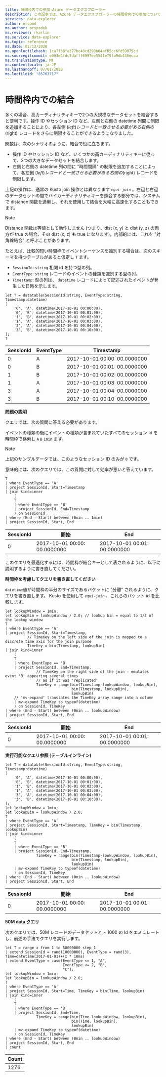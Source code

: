 ```yaml
---
title: 時間枠内での参加-Azure データエクスプローラー
description: この記事では、Azure データエクスプローラーの時間枠内での参加について説明します。
services: data-explorer
author: orspod
ms.author: orspodek
ms.reviewer: rkarlin
ms.service: data-explorer
ms.topic: reference
ms.date: 02/13/2020
ms.openlocfilehash: 1ca7f38fa377be40cd290b04af65cc6fd59075cd
ms.sourcegitcommit: e093e4fdc7dafff6997ee5541e79fa9db446ecaa
ms.translationtype: MT
ms.contentlocale: ja-JP
ms.lasthandoff: 07/01/2020
ms.locfileid: "85763717"
---
```

# <a name="time-window-join"></a>時間枠内での結合

多くの場合、高カーディナリティキーで2つの大規模なデータセットを結合すると便利です。操作 ID やセッション ID など、左側と右側の datetime 列間に制限を追加することにより、各左側 ($left) レコードと一致させる必要がある右側の ($right) レコードをさらに制限することができるようになりました。

関数は、次のシナリオのように、結合で役に立ちます。
* 操作 ID やセッション ID など、いくつかの高カーディナリティキーに従って、2つの大きなデータセットを結合します。
* 左側と右側の datetime 列の間に "時間間隔" の制限を追加することによって、各左側 ($left) レコードと一致させる必要がある右側の ($right) レコードを制限します。

上記の操作は、通常の Kusto join 操作とは異なります *`equi-join`* 。左辺と右辺のデータセットの間でハイカーディナリティキーを照合する部分では、システムで distance 関数を適用し、それを使用して結合を大幅に高速化することもできます。

> [!NOTE]
> Distance 関数は等値として動作しません (つまり、dist (x, y) と dist (y, z) の両方が true の場合、その dist (x, z) も true になります)。内部的には、これを "対角線結合" と呼ぶことがあります。

たとえば、比較的短い時間枠でイベントシーケンスを識別する場合は、次のスキーマを持つテーブルがあると仮定し `T` ます。

* `SessionId`: `string` 相関 id を持つ型の列。
* `EventType`: `string` レコードのイベントの種類を識別する型の列。
* `Timestamp`: 型の列は、 `datetime` レコードによって記述されたイベントが発生した日時を示します。

<!-- csl: https://help.kusto.windows.net:443/Samples -->
```kusto
let T = datatable(SessionId:string, EventType:string, Timestamp:datetime)
[
    '0', 'A', datetime(2017-10-01 00:00:00),
    '0', 'B', datetime(2017-10-01 00:01:00),
    '1', 'B', datetime(2017-10-01 00:02:00),
    '1', 'A', datetime(2017-10-01 00:03:00),
    '3', 'A', datetime(2017-10-01 00:04:00),
    '3', 'B', datetime(2017-10-01 00:10:00),
];
T
```

|SessionId|EventType|Timestamp|
|---|---|---|
|0|A|2017-10-01 00:00: 00.0000000|
|0|B|2017-10-01 00:01: 00.0000000|
|1|B|2017-10-01 00:02: 00.0000000|
|1|A|2017-10-01 00:03: 00.0000000|
|3|A|2017-10-01 00:04: 00.0000000|
|3|B|2017-10-01 00:10: 00.0000000|


**問題の説明**

クエリでは、次の質問に答える必要があります。

   イベントの種類の後にイベントの種類が含まれていたすべてのセッション Id を時間枠で検索し `A` `B` `1min` ます。

> [!NOTE]
> 上記のサンプルデータでは、このようなセッション ID のみが `0` です。

意味的には、次のクエリでは、この質問に対して効率が悪いと答えています。

```kusto
T 
| where EventType == 'A'
| project SessionId, Start=Timestamp
| join kind=inner
    (
    T 
    | where EventType == 'B'
    | project SessionId, End=Timestamp
    ) on SessionId
| where (End - Start) between (0min .. 1min)
| project SessionId, Start, End 

```

|SessionId|開始|End|
|---|---|---|
|0|2017-10-01 00:00: 00.0000000|2017-10-01 00:01: 00.0000000|

このクエリを最適化するには、時間枠が結合キーとして表されるように、以下に説明するように書き直してください。

**時間枠を考慮してクエリを書き直してください**

`datetime`値が時間枠の半分のサイズであるバケットに "分離" されるように、クエリを書き直します。 Kusto を使用して *`equi-join`* 、これらのバケット id を比較します。

```kusto
let lookupWindow = 1min;
let lookupBin = lookupWindow / 2.0; // lookup bin = equal to 1/2 of the lookup window
T 
| where EventType == 'A'
| project SessionId, Start=Timestamp,
          // TimeKey on the left side of the join is mapped to a discrete time axis for the join purpose
          TimeKey = bin(Timestamp, lookupBin)
| join kind=inner
    (
    T 
    | where EventType == 'B'
    | project SessionId, End=Timestamp,
              // TimeKey on the right side of the join - emulates event 'B' appearing several times
              // as if it was 'replicated'
              TimeKey = range(bin(Timestamp-lookupWindow, lookupBin),
                              bin(Timestamp, lookupBin),
                              lookupBin)
    // 'mv-expand' translates the TimeKey array range into a column
    | mv-expand TimeKey to typeof(datetime)
    ) on SessionId, TimeKey 
| where (End - Start) between (0min .. lookupWindow)
| project SessionId, Start, End 
```

|SessionId|開始|End|
|---|---|---|
|0|2017-10-01 00:00: 00.0000000|2017-10-01 00:01: 00.0000000|

**実行可能なクエリ参照 (テーブルインライン)**

<!-- csl: https://help.kusto.windows.net:443/Samples -->
```kusto
let T = datatable(SessionId:string, EventType:string, Timestamp:datetime)
[
    '0', 'A', datetime(2017-10-01 00:00:00),
    '0', 'B', datetime(2017-10-01 00:01:00),
    '1', 'B', datetime(2017-10-01 00:02:00),
    '1', 'A', datetime(2017-10-01 00:03:00),
    '3', 'A', datetime(2017-10-01 00:04:00),
    '3', 'B', datetime(2017-10-01 00:10:00),
];
let lookupWindow = 1min;
let lookupBin = lookupWindow / 2.0;
T 
| where EventType == 'A'
| project SessionId, Start=Timestamp, TimeKey = bin(Timestamp, lookupBin)
| join kind=inner
    (
    T 
    | where EventType == 'B'
    | project SessionId, End=Timestamp,
              TimeKey = range(bin(Timestamp-lookupWindow, lookupBin),
                              bin(Timestamp, lookupBin),
                              lookupBin)
    | mv-expand TimeKey to typeof(datetime)
    ) on SessionId, TimeKey 
| where (End - Start) between (0min .. lookupWindow)
| project SessionId, Start, End 
```

|SessionId|開始|End|
|---|---|---|
|0|2017-10-01 00:00: 00.0000000|2017-10-01 00:01: 00.0000000|


**50M data クエリ**

次のクエリでは、50M レコードのデータセットと ~ 1000 の Id をエミュレートし、前述の手法でクエリを実行します。

<!-- csl: https://help.kusto.windows.net:443/Samples -->
```kusto
let T = range x from 1 to 50000000 step 1
| extend SessionId = rand(10000000), EventType = rand(3), Time=datetime(2017-01-01)+(x * 10ms)
| extend EventType = case(EventType <= 1, "A",
                          EventType <= 2, "B",
                          "C");
let lookupWindow = 1min;
let lookupBin = lookupWindow / 2.0;
T 
| where EventType == 'A'
| project SessionId, Start=Time, TimeKey = bin(Time, lookupBin)
| join kind=inner
    (
    T 
    | where EventType == 'B'
    | project SessionId, End=Time, 
              TimeKey = range(bin(Time-lookupWindow, lookupBin), 
                              bin(Time, lookupBin),
                              lookupBin)
    | mv-expand TimeKey to typeof(datetime)
    ) on SessionId, TimeKey 
| where (End - Start) between (0min .. lookupWindow)
| project SessionId, Start, End 
| count 
```

|Count|
|---|
|1276|
